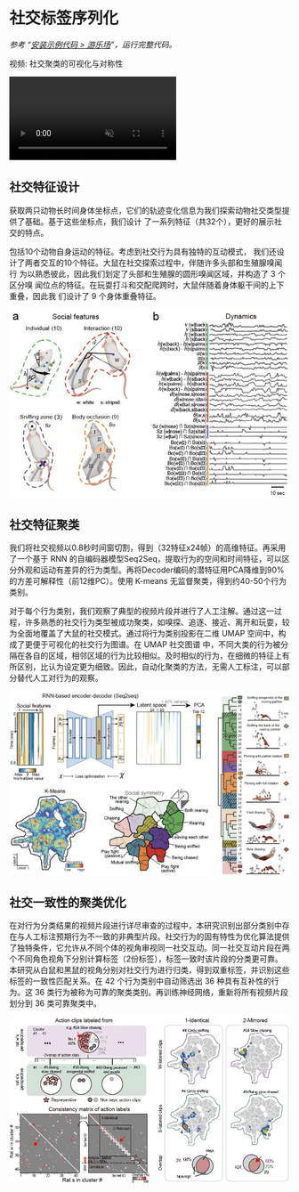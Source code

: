 # 社交标签序列化
*参考 “[安装示例代码 > 游乐场](../../安装示例流程代码/pipeline_playground_installation/)”，运行完整代码。*


<div class="video-item">
    <p class="video-legend">视频: 社交聚类的可视化与对称性</p>
    <video controls muted playsinline class="responsive-video" data-src="../../../assets/hls_videos/VideoS5_social_modules_24090117/playlist.m3u8"></video>
</div>



## 社交特征设计
获取两只动物长时间身体坐标点，它们的轨迹变化信息为我们探索动物社交类型提供了基础。基于这些坐标点，我们设计
了一系列特征（共32个），更好的展示社交的特点。

包括10个动物自身运动的特征。考虑到社交行为具有独特的互动模式，
我们还设计了两者交互的10个特征。大鼠在社交探索过程中，伴随许多头部和生殖腺嗅闻行
为以熟悉彼此，因此我们划定了头部和生殖腺的圆形嗅闻区域，并构造了 3 个区分嗅
闻位点的特征。在玩耍打斗和交配爬跨时，大鼠伴随着身体躯干间的上下重叠，因此我
们设计了 9 个身体重叠特征。

![feature_design](../../assets/images/social_feature_design.jpg)

## 社交特征聚类
我们将社交视频以0.8秒时间窗切割，得到（32特征x24帧）的高维特征。再采用了一个基于 RNN 的自编码器模型Seq2Seq，提取行为的空间和时间特征，可以区分外观和运动有差异的行为类型。再将Decoder编码的潜特征用PCA降维到90%的方差可解释性（前12维PC）。使用 K-means 无监督聚类，得到约40-50个行为类别。

对于每个行为类别，我们观察了典型的视频片段并进行了人工注解。通过这一过程，许多熟悉的社交行为类型被成功聚类，如嗅探、追逐、接近、离开和玩耍，较为全面地覆盖了大鼠的社交模式。通过将行为类别投影在二维 UMAP 空间中，构成了更便于可视化的社交行为图谱。在 UMAP 社交图谱
中，不同大类的行为被分隔在各自的区域，相邻区域的行为比较相似。及时相似的行为，在细微的特征上有所区别，比认为设定更为细致。因此，自动化聚类的方法，无需人工标注，可以部分替代人工对行为的观察。

![behavior_cluster](../../assets/images/kmeans_cluster.jpg)

## 社交一致性的聚类优化
在对行为分类结果的视频片段进行详尽审查的过程中，本研究识别出部分类别中存在与人工标注预期行为不一致的非典型片段。社交行为的固有特性为优化算法提供了独特条件，它允许从不同个体的视角审视同一社交互动。同一社交互动片段在两个不同角色视角下分别计算标签（2份标签），标签一致时该片段的分类更可靠。本研究从白鼠和黑鼠的视角分别对社交行为进行归类，得到双重标签，并识别这些标签的一致性匹配关系。在 42 个行为类别中自动筛选出 36 种具有互补性的行为。这 36 类行为被称为可靠的聚类类别。再训练神经网络，重新将所有视频片段划分到 36 类可靠聚类中。

![cluster_mirror](../../assets/images/cluster_mirror.jpg)

<script src="https://cdnjs.cloudflare.com/ajax/libs/hls.js/1.5.8-0.canary.10141/hls.light.min.js"></script>
<script src="../../assets/js/hls.js"></script>
<script src="../../assets/js/video-player.js"></script>
